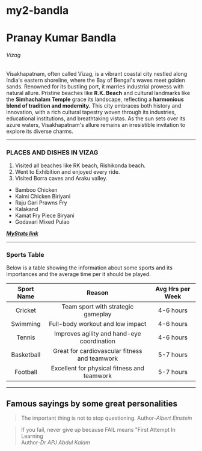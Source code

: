 # my2-bandla
# Pranay Kumar Bandla
###### Vizag
Visakhapatnam, often called Vizag, is a vibrant coastal city nestled along India's eastern shoreline, where the Bay of Bengal's waves meet golden sands. Renowned for its bustling port, it marries industrial prowess with natural allure. Pristine beaches like **R.K. Beach** and cultural landmarks like the **Simhachalam Temple** grace its landscape, reflecting a **harmonious blend of tradition and modernity.** This city embraces both history and innovation, with a rich cultural tapestry woven through its industries, educational institutions, and breathtaking vistas. As the sun sets over its azure waters, Visakhapatnam's allure remains an irresistible invitation to explore its diverse charms.

---

### PLACES AND DISHES IN VIZAG

1. Visited all beaches like RK beach, Rishikonda beach.
2. Went to Exhibition and enjoyed every ride.
3. Visited Borra caves and Araku valley.

* Bamboo Chicken
* Kalmi Chicken Biriyani
* Raju Gari Prawns Fry
* Kalakand
* Kamat Fry Piece Biryani
* Godavari Mixed Pulao


***[MyStats link](MyStats.md)***
 
----
### Sports Table 
Below is a table showing the information about some sports and its importances and the average time per it should be played.

| Sport Name | Reason | Avg Hrs per Week |
|:---:|:---:|:---:|
| Cricket | Team sport with strategic gameplay | 4-6 hours |
| Swimming | Full-body workout and low impact|4-6 hours|
|Tennis|Improves agility and hand-eye coordination|4-6 hours|
|Basketball|Great for cardiovascular fitness and teamwork|5-7 hours|
|Football|Excellent for physical fitness and teamwork|5-7 hours|

----
## Famous sayings by some great personalities

>The important thing is not to stop questioning.
Author-*Albert Einstein*

>If you fail, never give up because FAIL means "First Attempt In Learning<br>
Author-*Dr APJ Abdul Kalam*